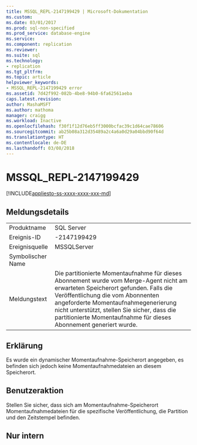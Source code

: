 ```yaml
---
title: MSSQL_REPL-2147199429 | Microsoft-Dokumentation
ms.custom: 
ms.date: 03/01/2017
ms.prod: sql-non-specified
ms.prod_service: database-engine
ms.service: 
ms.component: replication
ms.reviewer: 
ms.suite: sql
ms.technology:
- replication
ms.tgt_pltfrm: 
ms.topic: article
helpviewer_keywords:
- MSSQL_REPL-2147199429 error
ms.assetid: 7d42f992-082b-4be8-94b0-6fa62561aeba
caps.latest.revision: 
author: MashaMSFT
ms.author: mathoma
manager: craigg
ms.workload: Inactive
ms.openlocfilehash: f30f1f12d76eb5ff3000bcfac39c1d64cae78606
ms.sourcegitcommit: ab25b08a312d35489a2c4a6a0d29a04bbd90f64d
ms.translationtype: HT
ms.contentlocale: de-DE
ms.lasthandoff: 03/08/2018
---
```

# <a name="mssqlrepl-2147199429"></a>MSSQL_REPL-2147199429
[!INCLUDE[appliesto-ss-xxxx-xxxx-xxx-md](../../includes/appliesto-ss-xxxx-xxxx-xxx-md.md)]
    
## <a name="message-details"></a>Meldungsdetails  
  
|||  
|-|-|  
|Produktname|SQL Server|  
|Ereignis-ID|-2147199429|  
|Ereignisquelle|MSSQLServer|  
|Symbolischer Name||  
|Meldungstext|Die partitionierte Momentaufnahme für dieses Abonnement wurde vom Merge-Agent nicht am erwarteten Speicherort gefunden. Falls die Veröffentlichung die vom Abonnenten angeforderte Momentaufnahmegenerierung nicht unterstützt, stellen Sie sicher, dass die partitionierte Momentaufnahme für dieses Abonnement generiert wurde.|  
  
## <a name="explanation"></a>Erklärung  
 Es wurde ein dynamischer Momentaufnahme-Speicherort angegeben, es befinden sich jedoch keine Momentaufnahmedateien an diesem Speicherort.  
  
## <a name="user-action"></a>Benutzeraktion  
 Stellen Sie sicher, dass sich am Momentaufnahme-Speicherort Momentaufnahmedateien für die spezifische Veröffentlichung, die Partition und den Zeitstempel befinden.  
  
## <a name="internal-only"></a>Nur intern  
  
